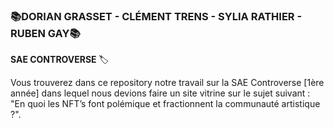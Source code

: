 ### 📚DORIAN GRASSET - CLÉMENT TRENS - SYLIA RATHIER - RUBEN GAY📚

**SAE CONTROVERSE** 🏷️

Vous trouverez dans ce repository notre travail sur la SAE Controverse [1ère année] dans lequel nous devions faire un site vitrine sur le sujet suivant : "En quoi les NFT’s font polémique 
et fractionnent la communauté artistique ?".
